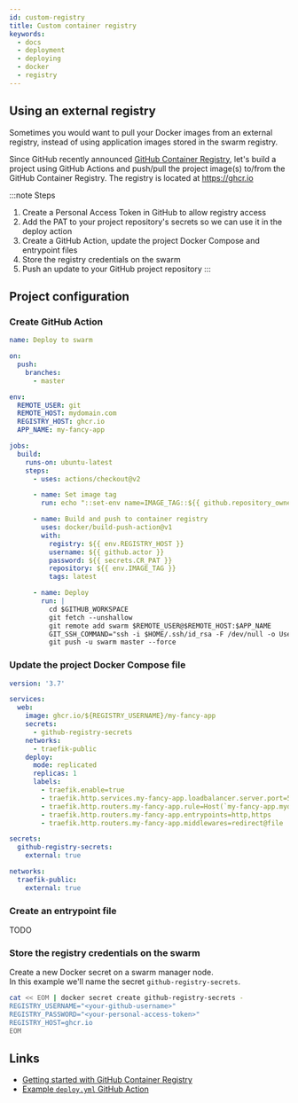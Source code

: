 ```yaml
---
id: custom-registry
title: Custom container registry
keywords:
  - docs
  - deployment
  - deploying
  - docker
  - registry
---
```


## Using an external registry

Sometimes you would want to pull your Docker images from an external registry, instead of using application images stored in the swarm registry.  

Since GitHub recently announced [GitHub Container Registry](https://github.blog/2020-09-01-introducing-github-container-registry/), let's build a project using GitHub Actions and push/pull the project image(s) to/from the GitHub Container Registry. The registry is located at <https://ghcr.io>

:::note Steps

1. Create a Personal Access Token in GitHub to allow registry access
1. Add the PAT to your project repository's secrets so we can use it in the deploy action
1. Create a GitHub Action, update the project Docker Compose and entrypoint files
1. Store the registry credentials on the swarm
1. Push an update to your GitHub project repository
:::

## Project configuration

### Create GitHub Action

```yml title="./.github/workflows/deploy.yml"
name: Deploy to swarm

on:
  push:
    branches:
      - master

env:
  REMOTE_USER: git
  REMOTE_HOST: mydomain.com
  REGISTRY_HOST: ghcr.io
  APP_NAME: my-fancy-app

jobs:
  build:
    runs-on: ubuntu-latest
    steps:
      - uses: actions/checkout@v2

      - name: Set image tag
        run: echo "::set-env name=IMAGE_TAG::${{ github.repository_owner }}/${{ env.APP_NAME }}"

      - name: Build and push to container registry
        uses: docker/build-push-action@v1
        with:
          registry: ${{ env.REGISTRY_HOST }}
          username: ${{ github.actor }}
          password: ${{ secrets.CR_PAT }}
          repository: ${{ env.IMAGE_TAG }}
          tags: latest

      - name: Deploy
        run: |
          cd $GITHUB_WORKSPACE
          git fetch --unshallow
          git remote add swarm $REMOTE_USER@$REMOTE_HOST:$APP_NAME
          GIT_SSH_COMMAND="ssh -i $HOME/.ssh/id_rsa -F /dev/null -o UserKnownHostsFile=/dev/null -o StrictHostKeyChecking=no" \
          git push -u swarm master --force
```

### Update the project Docker Compose file

```yml title="./docker-compose.yml"
version: '3.7'

services:
  web:
    image: ghcr.io/${REGISTRY_USERNAME}/my-fancy-app
    secrets:
      - github-registry-secrets
    networks:
      - traefik-public
    deploy:
      mode: replicated
      replicas: 1
      labels:
        - traefik.enable=true
        - traefik.http.services.my-fancy-app.loadbalancer.server.port=5000
        - traefik.http.routers.my-fancy-app.rule=Host(`my-fancy-app.mydomain.com`)
        - traefik.http.routers.my-fancy-app.entrypoints=http,https
        - traefik.http.routers.my-fancy-app.middlewares=redirect@file

secrets:
  github-registry-secrets:
    external: true

networks:
  traefik-public:
    external: true
```

### Create an entrypoint file

TODO

<!-- Create or update the `entrypoint` script in the root of your project.  
This script will make sure that the secrets are available when we try to pull artifacts from the external registry.  

Example entrypoint file:

```bash title="./entrypoint"
#!/usr/bin/env bash

if [[ ! -f "/run/secrets/github-registry-secrets" ]]; then
  echo "$PREFIX github-registry-secrets file not found, exiting."
  exit 1
else
  source "/run/secrets/github-registry-secrets"
  echo "$REGISTRY_PASSWORD" | docker login --password-stdin \
    -u "$REGISTRY_USERNAME" \
    "$REGISTRY_HOST"
fi

``` -->

### Store the registry credentials on the swarm

Create a new Docker secret on a swarm manager node.  
In this example we'll name the secret `github-registry-secrets`.

```bash
cat << EOM | docker secret create github-registry-secrets -
REGISTRY_USERNAME="<your-github-username>"
REGISTRY_PASSWORD="<your-personal-access-token>"
REGISTRY_HOST=ghcr.io
EOM
```

## Links

- [Getting started with GitHub Container Registry](https://docs.github.com/en/free-pro-team@latest/packages/getting-started-with-github-container-registry)
- [Example `deploy.yml` GitHub Action]()
